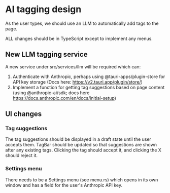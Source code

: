 # AI tagging design

As the user types, we should use an LLM to automatically add tags to the page.

ALL changes should be in TypeScript except to implement any menus.

## New LLM tagging service

A new service under src/services/llm will be required which can:

1. Authenticate with Anthropic, perhaps using @tauri-apps/plugin-store for API key storage (Docs here: https://v2.tauri.app/plugin/store/)
2. Implement a function for getting tag suggestions based on page content (using @anthropic-ai/sdk; docs here https://docs.anthropic.com/en/docs/initial-setup)

## UI changes

### Tag suggestions

The tag suggestions should be displayed in a draft state until the user accepts them. TagBar should be updated so that suggestions are shown after any existing tags. Clicking the tag should accept it, and clicking the X should reject it.

### Settings menu

There needs to be a Settings menu (see menu.rs) which opens in its own window and has a field for the user's Anthropic API key.
